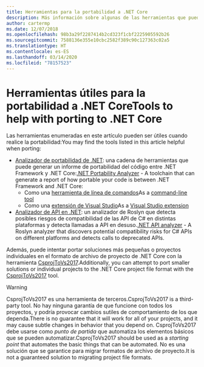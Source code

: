 ```yaml
---
title: Herramientas para la portabilidad a .NET Core
description: Más información sobre algunas de las herramientas que puede usar para realizar la portabilidad a .NET Core
author: cartermp
ms.date: 12/07/2018
ms.openlocfilehash: 98b3a29f2287414b2cd323f1cbf2225905592b26
ms.sourcegitcommit: 7588136e355e10cbc2582f389c90c127363c02a5
ms.translationtype: HT
ms.contentlocale: es-ES
ms.lasthandoff: 03/14/2020
ms.locfileid: "78157523"
---
```

# <a name="tools-to-help-with-porting-to-net-core"></a><span data-ttu-id="ae579-103">Herramientas útiles para la portabilidad a .NET Core</span><span class="sxs-lookup"><span data-stu-id="ae579-103">Tools to help with porting to .NET Core</span></span>

<span data-ttu-id="ae579-104">Las herramientas enumeradas en este artículo pueden ser útiles cuando realice la portabilidad:</span><span class="sxs-lookup"><span data-stu-id="ae579-104">You may find the tools listed in this article helpful when porting:</span></span>

- <span data-ttu-id="ae579-105">[Analizador de portabilidad de .NET](../../standard/analyzers/portability-analyzer.md): una cadena de herramientas que puede generar un informe de portabilidad del código entre .NET Framework y .NET Core:</span><span class="sxs-lookup"><span data-stu-id="ae579-105">[.NET Portability Analyzer](../../standard/analyzers/portability-analyzer.md) - A toolchain that can generate a report of how portable your code is between .NET Framework and .NET Core:</span></span>
  - <span data-ttu-id="ae579-106">Como una [herramienta de línea de comandos](https://github.com/Microsoft/dotnet-apiport/releases)</span><span class="sxs-lookup"><span data-stu-id="ae579-106">As a [command-line tool](https://github.com/Microsoft/dotnet-apiport/releases)</span></span>
  - <span data-ttu-id="ae579-107">Como una [extensión de Visual Studio](https://visualstudiogallery.msdn.microsoft.com/1177943e-cfb7-4822-a8a6-e56c7905292b)</span><span class="sxs-lookup"><span data-stu-id="ae579-107">As a [Visual Studio extension](https://visualstudiogallery.msdn.microsoft.com/1177943e-cfb7-4822-a8a6-e56c7905292b)</span></span>
- <span data-ttu-id="ae579-108">[Analizador de API en .NET](../../standard/analyzers/api-analyzer.md): un analizador de Roslyn que detecta posibles riesgos de compatibilidad de las API de C# en distintas plataformas y detecta llamadas a API en desuso.</span><span class="sxs-lookup"><span data-stu-id="ae579-108">[.NET API analyzer](../../standard/analyzers/api-analyzer.md) - A Roslyn analyzer that discovers potential compatibility risks for C# APIs on different platforms and detects calls to deprecated APIs.</span></span>

<span data-ttu-id="ae579-109">Además, puede intentar portar soluciones más pequeñas o proyectos individuales en el formato de archivo de proyecto de .NET Core con la herramienta [CsprojToVs2017](https://github.com/hvanbakel/CsprojToVs2017).</span><span class="sxs-lookup"><span data-stu-id="ae579-109">Additionally, you can attempt to port smaller solutions or individual projects to the .NET Core project file format with the [CsprojToVs2017](https://github.com/hvanbakel/CsprojToVs2017) tool.</span></span>

> [!WARNING]
> <span data-ttu-id="ae579-110">CsprojToVs2017 es una herramienta de terceros.</span><span class="sxs-lookup"><span data-stu-id="ae579-110">CsprojToVs2017 is a third-party tool.</span></span> <span data-ttu-id="ae579-111">No hay ninguna garantía de que funcione con todos los proyectos, y podría provocar cambios sutiles de comportamiento de los que dependa.</span><span class="sxs-lookup"><span data-stu-id="ae579-111">There is no guarantee that it will work for all of your projects, and it may cause subtle changes in behavior that you depend on.</span></span> <span data-ttu-id="ae579-112">CsprojToVs2017 debe usarse como _punto de partida_ que automatiza los elementos básicos que se pueden automatizar.</span><span class="sxs-lookup"><span data-stu-id="ae579-112">CsprojToVs2017 should be used as a _starting point_ that automates the basic things that can be automated.</span></span> <span data-ttu-id="ae579-113">No es una solución que se garantice para migrar formatos de archivo de proyecto.</span><span class="sxs-lookup"><span data-stu-id="ae579-113">It is not a guaranteed solution to migrating project file formats.</span></span>
